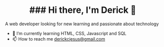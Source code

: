 <h1 align="center"> ### Hi there, I'm Derick 👋 </h1
---
<h1 align="center"> A web developer looking for new learning and passionate about technology </h1>

- 🌱 I’m currently learning HTML, CSS, Javascript and SQL
- 📫 How to reach me derickcjesus@gmail.com
